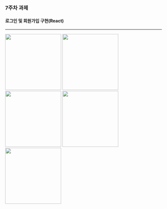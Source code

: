 ### 7주차 과제
#### 로그인 및 회원가입 구현(React)
---
<div>
    <img src="https://user-images.githubusercontent.com/55418359/105641452-67ecb100-5ec7-11eb-8dc0-03a720991930.PNG" width="180">
    <img src="https://user-images.githubusercontent.com/55418359/105641453-68854780-5ec7-11eb-83a7-1923ac1c6992.PNG" width="180">
    <img src="https://user-images.githubusercontent.com/55418359/105641454-68854780-5ec7-11eb-945f-7cf320b31dac.PNG" width="180">
    <img src="https://user-images.githubusercontent.com/55418359/105641447-6622ed80-5ec7-11eb-8216-f9a772cc90db.PNG" width="180">
    <img src="https://user-images.githubusercontent.com/55418359/105641449-67541a80-5ec7-11eb-9e9b-fc36b45c2d74.PNG" width="180">
</div>
